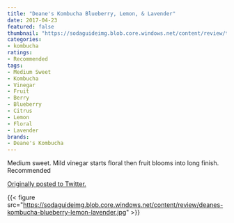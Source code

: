 ```yaml
---
title: "Deane's Kombucha Blueberry, Lemon, & Lavender"
date: 2017-04-23
featured: false
thumbnail: "https://sodaguideimg.blob.core.windows.net/content/review/thumbs/deanes-kombucha-blueberry-lemon-lavender.jpg"
categories:
- kombucha
ratings:
- Recommended
tags:
- Medium Sweet
- Kombucha
- Vinegar
- Fruit
- Berry
- Blueberry
- Citrus
- Lemon
- Floral
- Lavender
brands:
- Deane's Kombucha
---
```


Medium sweet. Mild vinegar starts floral then fruit blooms into long finish. Recommended

[Originally posted to Twitter.](https://twitter.com/Cavorter/status/856253565547028480)

{{< figure src="https://sodaguideimg.blob.core.windows.net/content/review/deanes-kombucha-blueberry-lemon-lavender.jpg" >}}
